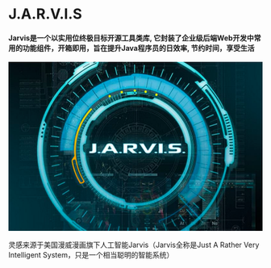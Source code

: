 # J.A.R.V.I.S

#### Jarvis是一个以实用位终极目标开源工具类库, 它封装了企业级后端Web开发中常用的功能组件，开箱即用，旨在提升Java程序员的日效率, 节约时间，享受生活

![image](https://raw.githubusercontent.com/FaithHan/resourceRepo/master/img.png)

灵感来源于美国漫威漫画旗下人工智能Jarvis（Jarvis全称是Just A Rather Very Intelligent System，只是一个相当聪明的智能系统）





